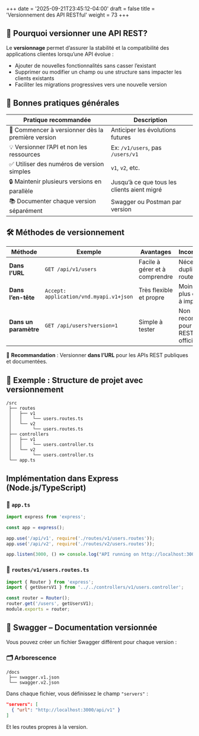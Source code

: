 +++
date = '2025-09-21T23:45:12-04:00'
draft = false
title = 'Versionnement des API RESTful'
weight = 73
+++



## 🧠 Pourquoi versionner une API REST?

Le **versionnage** permet d’assurer la stabilité et la compatibilité des applications clientes lorsqu’une API évolue :

* Ajouter de nouvelles fonctionnalités sans casser l’existant
* Supprimer ou modifier un champ ou une structure sans impacter les clients existants
* Faciliter les migrations progressives vers une nouvelle version


## 🎯 Bonnes pratiques générales

| Pratique recommandée                              | Description                                 |
| ------------------------------------------------- | ------------------------------------------- |
| 📌 Commencer à versionner dès la première version | Anticiper les évolutions futures            |
| 💡 Versionner l’API et non les ressources         | Ex: `/v1/users`, pas `/users/v1`            |
| ✅ Utiliser des numéros de version simples         | `v1`, `v2`, etc.                            |
| 🔒 Maintenir plusieurs versions en parallèle      | Jusqu’à ce que tous les clients aient migré |
| 📚 Documenter chaque version séparément           | Swagger ou Postman par version              |


## 🛠️ Méthodes de versionnement

| Méthode               | Exemple                                 | Avantages                      | Inconvénients                                |
| --------------------- | --------------------------------------- | ------------------------------ | -------------------------------------------- |
| **Dans l’URL**        | `GET /api/v1/users`                     | Facile à gérer et à comprendre | Nécessite de dupliquer les routes            |
| **Dans l’en-tête**    | `Accept: application/vnd.myapi.v1+json` | Très flexible et propre        | Moins visible, plus complexe à implémenter   |
| **Dans un paramètre** | `GET /api/users?version=1`              | Simple à tester                | Non recommandé pour les API REST officielles |

🧩 **Recommandation** : Versionner **dans l’URL** pour les APIs REST publiques et documentées.


## 📁 Exemple : Structure de projet avec versionnement

```
/src
 ├── routes
 │   ├── v1
 │   │    └── users.routes.ts
 │   └── v2
 │        └── users.routes.ts
 ├── controllers
 │   ├── v1
 │   │    └── users.controller.ts
 │   └── v2
 │        └── users.controller.ts
 └── app.ts
```

## Implémentation dans Express (Node.js/TypeScript)

### 📄 `app.ts`

```ts
import express from 'express';

const app = express();

app.use('/api/v1', require('./routes/v1/users.routes'));
app.use('/api/v2', require('./routes/v2/users.routes'));

app.listen(3000, () => console.log("API running on http://localhost:3000"));
```

### 📄 `routes/v1/users.routes.ts`

```ts
import { Router } from 'express';
import { getUsersV1 } from '../../controllers/v1/users.controller';

const router = Router();
router.get('/users', getUsersV1);
module.exports = router;
```

## 📄 Swagger – Documentation versionnée

Vous pouvez créer un fichier Swagger différent pour chaque version :

### 🗂️ Arborescence

```
/docs
 ├── swagger.v1.json
 └── swagger.v2.json
```

Dans chaque fichier, vous définissez le champ `"servers"` :

```json
"servers": [
  { "url": "http://localhost:3000/api/v1" }
]
```

Et les routes propres à la version.



